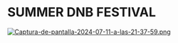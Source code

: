 # SUMMER DNB FESTIVAL

[![Captura-de-pantalla-2024-07-11-a-las-21-37-59.png](https://i.postimg.cc/Z0tbgPGm/Captura-de-pantalla-2024-07-11-a-las-21-37-59.png)](https://postimg.cc/0Kn1KS5X)
